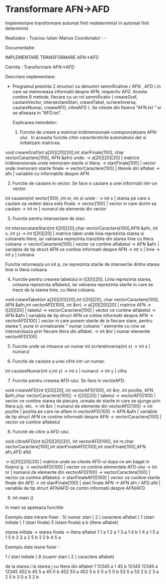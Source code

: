 # Transformare AFN->AFD

Implementare transformare automat finit nedeterminist in automat finit determinist

Realizator : Tcaciuc Iulian-Marius
Coordonator : -


Documentatie:
  
  IMPLEMENTARE TRANSFORMARE AFN->AFD
  
  Cerinta : Transformare AFN->AFD
    
  Descriere implementare:     

* Programul prezinta 2 structuri cu denumiri semnificative ( AFN , AFD ) in care se memoreaza informatii despre AFN, respectiv AFD.
Acesta contine 8 metode, fiecare cu un rol semnificativ ( creareGraf, cautareVector, intersectareStari, creareTabel, scriereInversa, cautareNumar, creareAFD, citireAFD ). Se citeste din fisierul "AFN.txt " si se afiseaza in "AFD.txt".



  Explicarea metodelor:
   
  1. Functie de creare a matricei tridimensionale corespunzatoare AFN-ului . In aceasta functie citim caractersticile automatului dat si initializam matricea.

void creareGraf(int a[20][20][20],int stariFinale[100], char vectorCaractere[100], AFN &afn) unde:
 -> a[20][20][20] | matrice tridimensionala unde memoram starile si litera;
-> stariFinale[100]  | vector unde memoram starile finale
-> vectorCaractere[100] | literele din alfabet 
-> afn | variabile cu informatiile despre AFN

 2. Functie de cautare in vector. Se face o cautare a unei informatii intr-un vector. 

int cautare(int vector[100] ,int nr, int x) unde :
-> int x | starea pe care o cautam sa vedem daca este finala
-> vector[100] | vector in care dorim sa cautam
-> int nr | numarul de elemente din vector
 
 3. Functie pentru intersectare de stari. 
 
 int intersecatareStari(int t[20][20],char vectorCaractere[100],AFN &afn, int x, int y)
 -> int t[20][20] | matrice tabel unde linia reprezinta starea si coloanele litere, iar valoarea reprezinta tranzitiile din starea linie cu litera coloana
 -> vectorCaractere[100] | vector ce contine alfabetul
 -> AFN &afn | variabila de tip struct AFN ce contine informatii despre AFN
 -> int x | linie
 -> int y | coloana
 
 Functia returneaza un int p, ce reprezinta starile de intersectie dintre starea linie si litera coloana
 
 4. Functie pentru crearea tabelului in t[20][20]. Linia reprezinta starea, coloana reprezinta alfabetul, iar valoarea reprezinta starile in care se trece de la starea linie, cu litera coloana.  
 
 void creareTabel(int a[20][20][20],int t[20][20], char vectorCaractere[100], AFN &afn,int vectorAFD[100], int &nr)
 -> a[20][20][20] | matrice AFN
 -> t[20][20] | tabelul
 -> vectorCaractere[100] | vector ce contine alfabetul
 -> AFN &afn | variabila de tip struct AFN ce cotine informatii despre AFN
 -> vectorAFD[100] | vector in care punem starile de la fiecare stare, pentru starea 1, pune in urmatoarele " numar coloane " elemente cu cine se intersecteaza prin fiecare litera din alfabet.
 -> int &nr | numar elemente vectorAFD[100]
 
 5. Functie unde se intoarce un numar 
 int scriereInversa(int x)
 -> int x | numarul 
 
 6.  Functie de cautare a unei cifre intr-un numar.
 
 int cautareNumar(int x,int y)
 -> int x | numarul
 -> int y | cifra
 
 7. Functie pentru crearea AFD-ului. Se face in vectorAFD. 
   
 void creareAFD(int t[20][20], int vectorAFD[100], int &nr, int pozitie, AFN &afn,char vectorCaractere[100])
 -> t[20][20] | tabelul
 -> vectorAFD[100] | vector ce contine starea de plecare, urmata de starile in care se ajunge prin litera a,b, etc.
 -> int &nr | numarul de elemente din vectorAFD[100]
 -> int pozitie | pozitia pe care ne aflam in vectorAFD[100]
 -> AFN &afn | variabila de tip struct AFN ce contine informatii despre AFN
 -> vectorCaractere[100] | vector ce contine alfabetul
  
 8. Functie de citire a AFD-ului.
 
 void citireAFD(int b[20][20][20], int vectorAFD[100], int nr,char vectorCaractere[100],int stariFinaleAFD[100],int stariFinale[100],AFN afn,AFD afd)

-> b[20][20][20] | matrice unde se citeste AFD-ul dupa ce am bagat in fisierul g.
-> vectorAFD[100] | vector ce contine elementele AFD-ului
-> int nr | numarul de elemente din vectorAFD[100]
-> vectorCaractere[100] | vector ce contine alfabetul
-> stariFinaleAFD[100] | vector ce contine starile finale din AFD
-> int stariFinale[100] | stari finale AFN
-> AFN afn / AFD afd | variabile de tip struct AFN/AFD ce contin informatii despre AFN/AFD

9. Int main ()
  
  In main se apeleaza functiile
 
 Exemplu date intrare fisier :
5( numar stari ) 2 ( caractere alfabet )  1 (stari initiale ) 1 (stari finale)
5 (stare finala)
a b (litere alfabet)

starea initiala -> starea finala -> litera alfabet
1 1 a
1 2 a
1 3 a
1 4 b
1 4 a
1 5 a
1 5 b
2 3 a
2 5 b
3 2 b
4 5 a
 
 Exemplu date iesire fisier :

 
1 ( stari initiale ) 8 (nuamr stari ) 2 ( caractere alfabet)  

de la starea i la  starea j cu litera din alfabet
1 12345 a
1 45 b
12345 12345 a
12345 452 b
45 5 a
45 0 b
452 53 a
452 5 b
5 0 a
5 0 b
53 0 a
53 2 b
2 3 a
2 5 b
3 0 a
3 2 b
 

